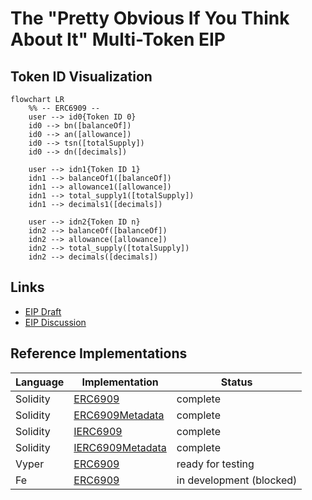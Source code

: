 # The "Pretty Obvious If You Think About It" Multi-Token EIP

## Token ID Visualization

```mermaid
flowchart LR
    %% -- ERC6909 --
    user --> id0{Token ID 0}
    id0 --> bn([balanceOf])
    id0 --> an([allowance])
    id0 --> tsn([totalSupply])
    id0 --> dn([decimals])

    user --> idn1{Token ID 1}
    idn1 --> balanceOf1([balanceOf])
    idn1 --> allowance1([allowance])
    idn1 --> total_supply1([totalSupply])
    idn1 --> decimals1([decimals])

    user --> idn2{Token ID n}
    idn2 --> balanceOf([balanceOf])
    idn2 --> allowance([allowance])
    idn2 --> total_supply([totalSupply])
    idn2 --> decimals([decimals])
```

## Links

- [EIP Draft](https://github.com/ethereum/EIPs/pull/6909)
- [EIP Discussion](https://ethereum-magicians.org/t/eip-6909-multi-token-standard/13891)

## Reference Implementations

| Language | Implementation                                          | Status                   |
| -------- | ------------------------------------------------------- | ------------------------ |
| Solidity | [ERC6909](src/ERC6909.sol)                              | complete                 |
| Solidity | [ERC6909Metadata](src/ERC6909Metadata.sol)              | complete                 |
| Solidity | [IERC6909](src/interfaces/IERC6909.sol)                 | complete                 |
| Solidity | [IERC6909Metadata](src/interfaces/IERC6909Metadata.sol) | complete                 |
| Vyper    | [ERC6909](alt/ERC6909.vy)                               | ready for testing        |
| Fe       | [ERC6909](alt/ERC6909.fe)                               | in development (blocked) |
